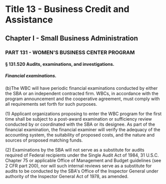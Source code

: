 
# Title 13 - Business Credit and Assistance
## Chapter I - Small Business Administration
### PART 131 - WOMEN'S BUSINESS CENTER PROGRAM
#### § 131.520 Audits, examinations, and investigations.
##### Financial examinations.

(b)The WBC will have periodic financial examinations conducted by either the SBA or an independent contracted firm. WBCs, in accordance with the program announcement and the cooperative agreement, must comply with all requirements set forth for such purposes.

(1) Applicant organizations proposing to enter the WBC program for the first time shall be subject to a post-award examination or sufficiency review conducted by or coordinated with the SBA or its designee. As part of the financial examination, the financial examiner will verify the adequacy of the accounting system, the suitability of proposed costs, and the nature and sources of proposed matching funds.

(2) Examinations by the SBA will not serve as a substitute for audits required of Federal recipients under the Single Audit Act of 1984, 31 U.S.C. Chapter 75 or applicable Office of Management and Budget guidelines (see 2 CFR part 200), nor will such internal reviews serve as a substitute for audits to be conducted by the SBA's Office of the Inspector General under authority of the Inspector General Act of 1978, as amended.
